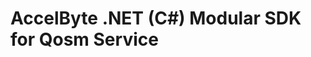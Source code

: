 [//]: # (This code is generated by tool. DO NOT EDIT.)

# AccelByte .NET (C#) Modular SDK for Qosm Service